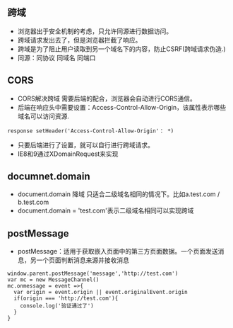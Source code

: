 ## 跨域

- 浏览器出于安全机制的考虑，只允许同源进行数据访问。
- 跨域请求发出去了，但是浏览器拦截了响应。
- 跨域是为了阻止用户读取到另一个域名下的内容，防止CSRF(跨域请求伪造.)
- 同源：同协议 同域名 同端口

## CORS

- CORS解决跨域 需要后端的配合，浏览器会自动进行CORS通信。
- 后端在响应头中需要设置：Access-Control-Allow-Origin，该属性表示哪些域名可以访问资源.
```
response setHeader('Access-Control-Allow-Origin'： *)
```
- 只要后端进行了设置，就可以自行进行跨域请求。
- IE8和9通过XDomainRequest来实现

## documnet.domain

- document.domain  降域 只适合二级域名相同的情况下。比如a.test.com / b.test.com
- document.domain = 'test.com'表示二级域名相同可以实现跨域

## postMessage

- postMessage：适用于获取嵌入页面中的第三方页面数据。一个页面发送消息，另一个页面判断消息来源并接收消息
```
window.parent.postMessage('message','http://test.com')
var mc = new MessageChannel()
mc.onmessage = event =>{
  var origin = event.origin || event.originalEvent.origin
  if(origin === 'http://test.com'){
    console.log('验证通过了')
  }
}
```

